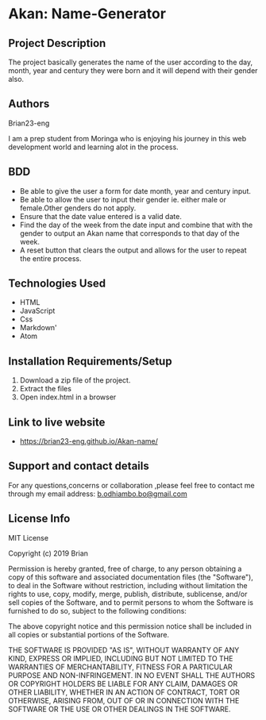 # Akan: Name-Generator

## Project Description
  The project basically generates the name of the user according to the day, month, year and century they were born and it will depend with their gender also.
## Authors
Brian23-eng  

I am a prep student from Moringa who is enjoying his journey in this web development world and learning alot in the process.

## BDD
* Be able to give the user a form for date month, year and century input.
* Be able to allow the user to input their gender ie. either male or female.Other genders do not apply.
* Ensure that the date value entered is a valid date.
* Find the day of the week from the date input and combine that with the gender to output an Akan name that  corresponds to that day of the week.
* A reset button that clears the output and allows for the user to repeat the entire process.

## Technologies Used
* HTML
* JavaScript  
* Css
* Markdown'
* Atom

## Installation Requirements/Setup
1. Download a zip file of the project.
2. Extract the files
3. Open index.html in a browser

## Link to live website
*  https://brian23-eng.github.io/Akan-name/


## Support and contact details
For any questions,concerns or collaboration ,please feel free to contact me through my email address: b.odhiambo.bo@gmail.com

## License Info
MIT License

Copyright (c) 2019 Brian

Permission is hereby granted, free of charge, to any person obtaining a copy of this software and associated documentation files (the "Software"), to deal in the Software without restriction, including without limitation the rights to use, copy, modify, merge, publish, distribute, sublicense, and/or sell copies of the Software, and to permit persons to whom the Software is furnished to do so, subject to the following conditions:

The above copyright notice and this permission notice shall be included in all copies or substantial portions of the Software.

THE SOFTWARE IS PROVIDED "AS IS", WITHOUT WARRANTY OF ANY KIND, EXPRESS OR IMPLIED, INCLUDING BUT NOT LIMITED TO THE WARRANTIES OF MERCHANTABILITY, FITNESS FOR A PARTICULAR PURPOSE AND NON-INFRINGEMENT. IN NO EVENT SHALL THE AUTHORS OR COPYRIGHT HOLDERS BE LIABLE FOR ANY CLAIM, DAMAGES OR OTHER LIABILITY, WHETHER IN AN ACTION OF CONTRACT, TORT OR OTHERWISE, ARISING FROM, OUT OF OR IN CONNECTION WITH THE SOFTWARE OR THE USE OR OTHER DEALINGS IN THE SOFTWARE.
